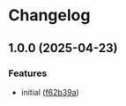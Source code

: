 # Changelog

## 1.0.0 (2025-04-23)


### Features

* initial ([f62b39a](https://github.com/dksolid/solid-router/commit/f62b39a77ea0f96117e12c71cdb1b61933cc43d1))
